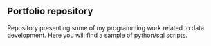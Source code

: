## Portfolio repository

Repository presenting some of my programming work related to data development. 
Here you will find a sample of python/sql scripts.

